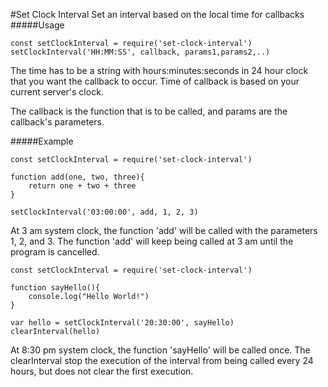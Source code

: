#Set Clock Interval
Set an interval based on the local time for callbacks
#####Usage
```
const setClockInterval = require('set-clock-interval')
setClockInterval('HH:MM:SS', callback, params1,params2,..)
```
The time has to be a string with hours:minutes:seconds in 24 hour clock that you want
the callback to occur. Time of callback is based on your current
server's clock.
 
The callback is the function that is to be called, and params are the callback's
parameters.

#####Example
```
const setClockInterval = require('set-clock-interval')

function add(one, two, three){
    return one + two + three
}

setClockInterval('03:00:00', add, 1, 2, 3)
```
At 3 am system clock, the function 'add' will be called with
the parameters 1, 2, and 3. The function 'add' will keep being
called at 3 am until the program is cancelled.

```
const setClockInterval = require('set-clock-interval')

function sayHello(){
    console.log("Hello World!")
}

var hello = setClockInterval('20:30:00', sayHello)
clearInterval(hello)
```
At 8:30 pm system clock, the function 'sayHello' will be called once.
The clearInterval stop the execution of the interval from being called every 24 hours,
but does not clear the first execution.